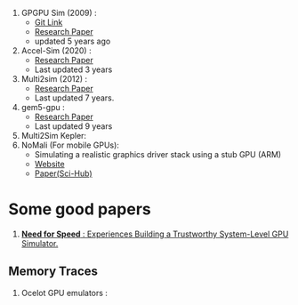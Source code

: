 1. GPGPU Sim (2009) :
	- [Git Link](https://github.com/gpgpu-sim/gpgpu-sim_distribution)
	- [Research Paper](https://www.researchgate.net/profile/Ali-Bakhoda-2/publication/224445130_Analyzing_CUDA_workloads_using_a_detailed_GPU_simulator/links/00b49525edd5aa467f000000/Analyzing-CUDA-workloads-using-a-detailed-GPU-simulator.pdf)
	- updated 5 years ago
2. Accel-Sim (2020) :
	- [Research Paper](https://par.nsf.gov/servlets/purl/10302226)
	- Last updated 3 years
3. Multi2sim (2012) :
	- [Research Paper](https://www.researchgate.net/profile/Dana-Schaa/publication/232613967_Multi2Sim_a_simulation_framework_for_CPU-GPU_computing/links/09e415087f437a51cc000000/Multi2Sim-a-simulation-framework-for-CPU-GPU-computing.pdf)
	- Last updated 7 years.
4. gem5-gpu :
	- [Research Paper](https://escholarship.org/content/qt9bx9341g/qt9bx9341g_noSplash_77b354479d5fffee7bce0c3d0c0bbde4.pdf)
	- Last updated 9 years
5. Multi2Sim Kepler:
6. NoMali (For mobile GPUs):
	- Simulating a realistic graphics driver stack using a stub GPU (ARM)
	- [Website](https://ieeexplore.ieee.org/abstract/document/7482100)
	- [Paper(Sci-Hub)](https://sci-hub.se/https://ieeexplore.ieee.org/abstract/document/7482100/authors#authors)

# Some good papers

1. [**Need for Speed** : Experiences Building a Trustworthy System-Level GPU Simulator.](https://ieeexplore.ieee.org/abstract/document/9407154/authors#authors)

## Memory Traces

1. Ocelot GPU emulators :
